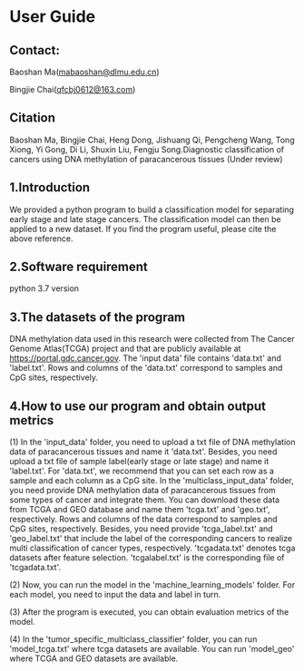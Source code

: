 # User Guide

## Contact:
Baoshan Ma(mabaoshan@dlmu.edu.cn)

Bingjie Chai(qfcbj0612@163.com)

## Citation

Baoshan Ma, Bingjie Chai, Heng Dong, Jishuang Qi, Pengcheng Wang, Tong Xiong, Yi Gong, Di Li, Shuxin Liu, Fengju Song.Diagnostic classification of cancers using DNA methylation of paracancerous tissues (Under review)

## 1.Introduction
We provided a python program to build a classification model for separating early stage and late stage cancers. The classification model can then be applied to a new dataset. If you find the program useful, please cite the above reference. 

## 2.Software requirement
python 3.7 version

## 3.The datasets of the program
DNA methylation data used in this research were collected from The Cancer Genome Atlas(TCGA) project and that are publicly available at https://portal.gdc.cancer.gov. The 'input data' file contains 'data.txt' and 'label.txt'. Rows and columns of the 'data.txt' correspond to samples and CpG sites, respectively.

## 4.How to use our program and obtain output metrics
(1) In the 'input_data' folder, you need to upload a txt file of DNA methylation data of paracancerous tissues and name it 'data.txt'. Besides, you need upload a txt file of sample label(early stage or late stage) and name it 'label.txt'. For 'data.txt', we recommend that you can set each row as a sample and each column as a CpG site. In the 'multiclass_input_data' folder, you need provide DNA methylation data of paracancerous tissues from some types of cancer and integrate them. You can download these data from TCGA and GEO database and name them 'tcga.txt' and 'geo.txt', respectively. Rows and columns of the data correspond to samples and CpG sites, respectively. Besides, you need provide 'tcga_label.txt' and 'geo_label.txt' that include the label of the corresponding cancers to realize multi  classification of cancer types, respectively. 'tcgadata.txt' denotes tcga datasets after feature selection. 'tcgalabel.txt' is the corresponding file of 'tcgadata.txt'.

(2) Now, you can run the model in the 'machine_learning_models' folder. For each model, you need to input the data and label in turn. 

(3) After the program is executed, you can obtain evaluation metrics of the model.

(4) In the 'tumor_specific_multiclass_classifier' folder, you can run 'model_tcga.txt' where tcga datasets are available. You can run 'model_geo' where TCGA and GEO datasets are available.

